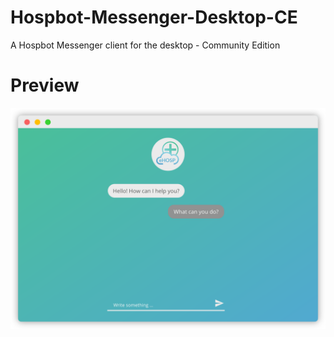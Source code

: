 Hospbot-Messenger-Desktop-CE
=============================


A Hospbot Messenger client for the desktop - Community Edition

Preview
=======

<p align="center"> 
  <img src="preview.png" align="center"/> 
</p>
